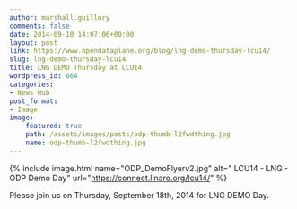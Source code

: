 ```yaml
---
author: marshall.guillory
comments: false
date: 2014-09-10 14:07:06+00:00
layout: post
link: https://www.opendataplane.org/blog/lng-demo-thursday-lcu14/
slug: lng-demo-thursday-lcu14
title: LNG DEMO Thursday at LCU14
wordpress_id: 664
categories:
- News Hub
post_format:
- Image
image:
    featured: true
    path: /assets/images/posts/odp-thumb-l2fwdthing.jpg
    name: odp-thumb-l2fwdthing.jpg
---
```

{% include image.html name="ODP_DemoFlyerv2.jpg" alt=" LCU14 - LNG - ODP Demo Day" url="https://connect.linaro.org/lcu14/" %}

Please join us on Thursday, September 18th, 2014 for LNG DEMO Day.
